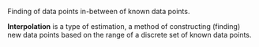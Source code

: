 Finding of data points in-between of known data points.

**Interpolation** is a type of estimation, a method of constructing (finding) new data points based on the range of a discrete set of known data points.
